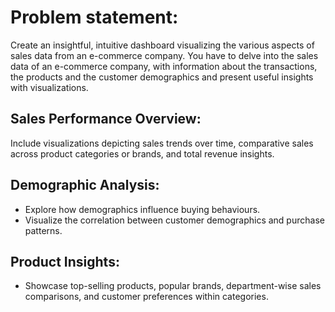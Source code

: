 # Problem statement:
Create an insightful, intuitive dashboard visualizing the various aspects of sales data from an e-commerce company. You have to delve into the sales data of an e-commerce company, with information about the transactions, the products and the customer demographics and present useful insights with visualizations.
## Sales Performance Overview: 
Include visualizations depicting sales trends over time, comparative sales across product categories or brands, and total revenue insights.
## Demographic Analysis: 
- Explore how demographics influence buying behaviours. 
- Visualize the correlation between customer demographics and purchase patterns.
## Product Insights: 
- Showcase top-selling products, popular brands, department-wise sales comparisons, and customer preferences within categories.
